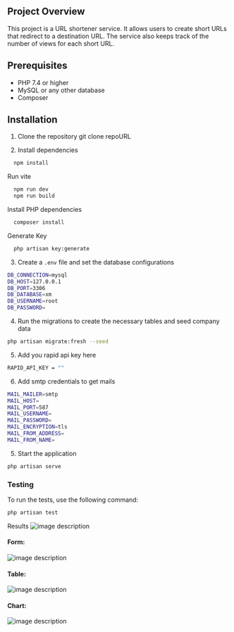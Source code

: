 ## Project Overview

This project is a URL shortener service. It allows users to create short URLs that redirect to a destination URL. The service also keeps track of the number of views for each short URL.



## Prerequisites

- PHP 7.4 or higher
- MySQL or any other database
- Composer


## Installation

1. Clone the repository
git clone repoURL

2. Install dependencies

```bash
  npm install
```

Run vite

```bash
  npm run dev
  npm run build
```

Install PHP dependencies

```bash
  composer install
```

Generate Key

```bash
  php artisan key:generate
```

3. Create a `.env` file and set the database configurations
```bash
DB_CONNECTION=mysql
DB_HOST=127.0.0.1
DB_PORT=3306
DB_DATABASE=xm
DB_USERNAME=root
DB_PASSWORD=
```

4. Run the migrations to create the necessary tables and seed company data
```bash
php artisan migrate:fresh --seed

```

5. Add you rapid api key here
```bash
RAPID_API_KEY = ""
```

6. Add smtp credentials to get mails
```bash
MAIL_MAILER=smtp
MAIL_HOST=
MAIL_PORT=587
MAIL_USERNAME=
MAIL_PASSWORD=
MAIL_ENCRYPTION=tls
MAIL_FROM_ADDRESS=
MAIL_FROM_NAME=
```

5. Start the application
```bash
php artisan serve
```

### Testing

To run the tests, use the following command:
```bash
php artisan test
```
Results
![image description](/public/images/test.png)


#### Form:
![image description](/public/images/home.png)


#### Table:
![image description](/public/images/table.png)

#### Chart:
![image description](/public/images/chart.png)

